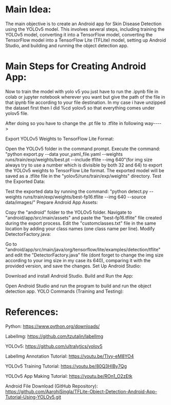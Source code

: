 # Main Idea:

The main objective is to create an Android app for Skin Disease Detection using the YOLOv5 model. This involves several steps, including training the YOLOv5 model, converting it into a TensorFlow model, converting the TensorFlow model into a TensorFlow Lite (TFLite) model, setting up Android Studio, and building and running the object detection app. 

# Main Steps for Creating Android App:

Now to train the model with yolo v5 you just have to run the .ipynb file in colab or jupyter notebook wherever you want but give the path of the file in that ipynb file according to your file destination. In my case i have unzipped the dataset first then I did %cd yolov5 so that everything comes under yolov5 file.

After doing so you have to change the .pt file to .tflite in following way---->

Export YOLOv5 Weights to TensorFlow Lite Format:

Open the YOLOv5 folder in the command prompt.
Execute the command: "python export.py --data your_yaml_file.yaml --weights runs/train/exp/weights/best.pt --include tflite --img 640"(for img size always try to use a number which is divisible by both 32 and 64) to export the YOLOv5 weights to TensorFlow Lite format.
The exported model will be saved as a .tflite file in the "yolov5/runs/train/exp/weights" directory.
Test the Exported Data:

Test the exported data by running the command: "python detect.py --weights runs/train/exp/weights/best-fp16.tflite --img 640 --source data/images/"
Prepare Android App Assets:

Copy the "android" folder to the YOLOv5 folder.
Navigate to "android/app/src/main/assets" and paste the "best-fp16.tflite" file created during the export process.
Edit the "customclasses.txt" file in the same location by adding your class names (one class name per line).
Modify DetectorFactory.java:

Go to "android/app/src/main/java/org/tensorflow/lite/examples/detection/tflite" and edit the "DetectorFactory.java" file (dont forget to change the img size according to your img size in my case its 640), comparing it with the provided version, and save the changes.
Set Up Android Studio:

Download and install Android Studio.
Build and Run the App:

Open Android Studio and run the program to build and run the object detection app.
YOLO Commands (Training and Testing):

# References:

Python: https://www.python.org/downloads/

LabelImg: https://github.com/tzutalin/labelImg

YOLOv5: https://github.com/ultralytics/yolov5

LabelImg Annotation Tutorial: https://youtu.be/Tlvy-eM8YO4

YOLOv5 Training Tutorial: https://youtu.be/80Q3HIBy7Qg

YOLOv5 App Making Tutorial: https://youtu.be/ROn1_O2zEtk

Android File Download (GitHub Repository): https://github.com/AarohiSingla/TFLite-Object-Detection-Android-App-Tutorial-Using-YOLOv5.git
